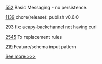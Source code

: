 
[552](https://github.com/hyperledger-labs/business-partner-agent/pull/552) Basic Messaging - no persistence.  

[1139](https://github.com/hyperledger/cactus/pull/1139) chore(release): publish v0.6.0

[293](https://github.com/hyperledger/aries-agent-test-harness/pull/293) fix: acapy-backchannel not having curl

[2545](https://github.com/hyperledger/besu/pull/2545) Tx replacement rules

[219](https://github.com/hyperledger/aries-toolbox/pull/219) Feature/schema input pattern


[See more >>>](https://start-here.hyperledger.org/pull-requests)
